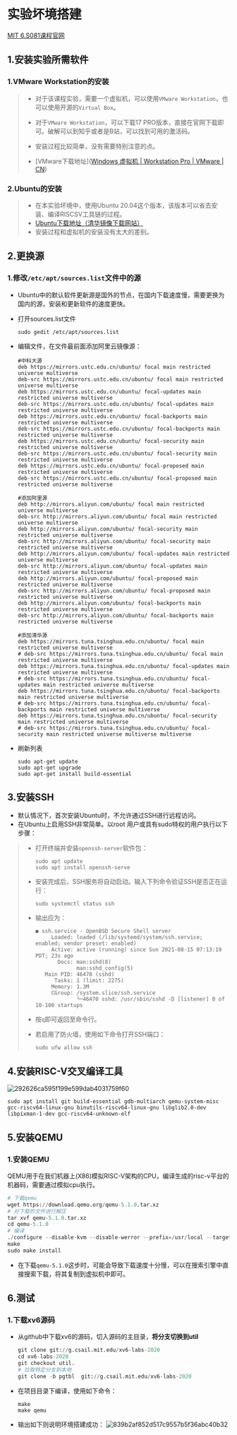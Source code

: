 # 实验坏境搭建

[MIT 6.S081课程官网](https://pdos.csail.mit.edu/6.828/2020/overview.html)

## 1.安装实验所需软件

### 1.VMware Workstation的安装

> * 对于该课程实验，需要一个虚拟机，可以使用`VMware Workstation`，也可以使用开源的`Virtual Box`。
>
> * 对于`VMware Workstation`，可以下载17 PRO版本，直接在官网下载即可。破解可以到知乎或者是B站，可以找到可用的激活码。
>
> * 安装过程比较简单，没有需要特别注意的点。
>
> * [VMware下载地址]([Windows 虚拟机 | Workstation Pro | VMware | CN](https://www.vmware.com/cn/products/workstation-pro.html)) 

### 2.Ubuntu的安装

> * 在本实验坏境中，使用Ubuntu 20.04这个版本，该版本可以省去安装、编译RISCSV工具链的过程。
> * [Ubuntu下载地址（清华镜像下载网站）](https://mirrors.tuna.tsinghua.edu.cn/)
> * 安装过程和虚拟机的安装没有太大的差别。

## 2.更换源

### 1.修改`/etc/apt/sources.list`文件中的源

* Ubuntu中的默认软件更新源是国外的节点，在国内下载速度慢，需要更换为国内的源，安装和更新软件的速度更快。

* 打开sources.list文件
  ```
  sudo gedit /etc/apt/sources.list
  ```

* 编辑文件，在文件最前面添加阿里云镜像源：

  ```
  #中科大源
  deb https://mirrors.ustc.edu.cn/ubuntu/ focal main restricted universe multiverse
  deb-src https://mirrors.ustc.edu.cn/ubuntu/ focal main restricted universe multiverse
  deb https://mirrors.ustc.edu.cn/ubuntu/ focal-updates main restricted universe multiverse
  deb-src https://mirrors.ustc.edu.cn/ubuntu/ focal-updates main restricted universe multiverse
  deb https://mirrors.ustc.edu.cn/ubuntu/ focal-backports main restricted universe multiverse
  deb-src https://mirrors.ustc.edu.cn/ubuntu/ focal-backports main restricted universe multiverse
  deb https://mirrors.ustc.edu.cn/ubuntu/ focal-security main restricted universe multiverse
  deb-src https://mirrors.ustc.edu.cn/ubuntu/ focal-security main restricted universe multiverse
  deb https://mirrors.ustc.edu.cn/ubuntu/ focal-proposed main restricted universe multiverse
  deb-src https://mirrors.ustc.edu.cn/ubuntu/ focal-proposed main restricted universe multiverse
  
  #添加阿里源
  deb http://mirrors.aliyun.com/ubuntu/ focal main restricted universe multiverse
  deb-src http://mirrors.aliyun.com/ubuntu/ focal main restricted universe multiverse
  deb http://mirrors.aliyun.com/ubuntu/ focal-security main restricted universe multiverse
  deb-src http://mirrors.aliyun.com/ubuntu/ focal-security main restricted universe multiverse
  deb http://mirrors.aliyun.com/ubuntu/ focal-updates main restricted universe multiverse
  deb-src http://mirrors.aliyun.com/ubuntu/ focal-updates main restricted universe multiverse
  deb http://mirrors.aliyun.com/ubuntu/ focal-proposed main restricted universe multiverse
  deb-src http://mirrors.aliyun.com/ubuntu/ focal-proposed main restricted universe multiverse
  deb http://mirrors.aliyun.com/ubuntu/ focal-backports main restricted universe multiverse
  deb-src http://mirrors.aliyun.com/ubuntu/ focal-backports main restricted universe multiverse
  
  #添加清华源
  deb https://mirrors.tuna.tsinghua.edu.cn/ubuntu/ focal main restricted universe multiverse
  # deb-src https://mirrors.tuna.tsinghua.edu.cn/ubuntu/ focal main restricted universe multiverse
  deb https://mirrors.tuna.tsinghua.edu.cn/ubuntu/ focal-updates main restricted universe multiverse
  # deb-src https://mirrors.tuna.tsinghua.edu.cn/ubuntu/ focal-updates main restricted universe multiverse
  deb https://mirrors.tuna.tsinghua.edu.cn/ubuntu/ focal-backports main restricted universe multiverse
  # deb-src https://mirrors.tuna.tsinghua.edu.cn/ubuntu/ focal-backports main restricted universe multiverse
  deb https://mirrors.tuna.tsinghua.edu.cn/ubuntu/ focal-security main restricted universe multiverse
  # deb-src https://mirrors.tuna.tsinghua.edu.cn/ubuntu/ focal-security main restricted universe multiverse multiverse
  ```
  
* 刷新列表

  ```
  sudo apt-get update
  sudo apt-get upgrade
  sudo apt-get install build-essential
  ```

## 3.安装SSH

* 默认情况下，首次安装Ubuntu时，不允许通过SSH进行远程访问。
* 在Ubuntu上启用SSH非常简单。以root 用户或具有sudo特权的用户执行以下步骤：

> * 打开终端并安装`openssh-server`软件包：
>
>   ```
>   sudo apt update
>   sudo apt install openssh-serve
>   ```
>
> * 安装完成后，SSH服务将自动启动。输入下列命令验证SSH是否正在运行：
>
>   ```
>   sudo systemctl status ssh
>   ```
>
> * 输出应为：
>
>   ```
>   ● ssh.service - OpenBSD Secure Shell server
>        Loaded: loaded (/lib/systemd/system/ssh.service; enabled; vendor preset: enabled)
>        Active: active (running) since Sun 2021-08-15 07:13:19 PDT; 23s ago
>          Docs: man:sshd(8)
>                man:sshd_config(5)
>      Main PID: 46470 (sshd)
>         Tasks: 1 (limit: 2275)
>        Memory: 1.3M
>        CGroup: /system.slice/ssh.service
>                └─46470 sshd: /usr/sbin/sshd -D [listener] 0 of 10-100 startups
>   ```
>
> * 按`q`即可返回至命令行。
>
> * 若启用了防火墙，使用如下命令打开SSH端口：
>
>   ```
>   sudo ufw allow ssh
>   ```

## 4.安装RISC-V交叉编译工具
![292626ca595f199e599dab4031759f60](https://github.com/Fengtao4428/MIT-6.S081/assets/88192248/f197eb8f-9ac7-4150-8688-26c3c710c18e)


```
sudo apt install git build-essential gdb-multiarch qemu-system-misc gcc-riscv64-linux-gnu binutils-riscv64-linux-gnu libglib2.0-dev libpixman-1-dev gcc-riscv64-unknown-elf
```

## 5.安装QEMU

### 1.安装QEMU

QEMU用于在我们机器上(X86)模拟RISC-V架构的CPU，编译生成的risc-v平台的机器码，需要通过模拟cpu执行。

```python
# 下载qemu
wget https://download.qemu.org/qemu-5.1.0.tar.xz
# 对下载的文件进行解压
tar xvf qemu-5.1.0.tar.xz
cd qemu-5.1.0
# 编译
./configure --disable-kvm --disable-werror --prefix=/usr/local --target-list=riscv64-softmmu
make
sudo make install
```

* 在下载`qemu-5.1.0`这步时，可能会导致下载速度十分慢，可以在搜索引擎中直接搜索下载，将其复制到虚拟机中即可。

## 6.测试

### 1.下载xv6源码

* 从github中下载xv6的源码，切入源码的主目录，**将分支切换到util**

  ```python
  git clone git://g.csail.mit.edu/xv6-labs-2020
  cd xv6-labs-2020
  git checkout util.
  # 拉取特定分支到本地
  git clone -b pgtbl  git://g.csail.mit.edu/xv6-labs-2020 
  ```

* 在项目目录下编译，使用如下命令：

  ```
  make
  make qemu
  ```

* 输出如下则说明环境搭建成功：
![839b2af852d517c9557b5f36abc40b32](https://github.com/Fengtao4428/MIT-6.S081/assets/88192248/c36cc018-f0c0-4739-bf2c-66c48d30ff75)



  







